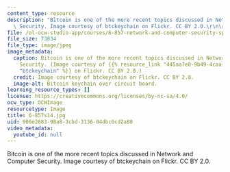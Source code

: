 ```yaml
---
content_type: resource
description: "Bitcoin is one of the more recent topics discussed in Network and Computer\
  \ Security. Image courtesy of btckeychain on Flickr. CC BY 2.0.\r\n\r\n"
file: /ol-ocw-studio-app/courses/6-857-network-and-computer-security-spring-2014/906e268398a83cbd313684dbc6cd2a80_6-857s14.jpg
file_size: 73834
file_type: image/jpeg
image_metadata:
  caption: Bitcoin is one of the more recent topics discussed in Network and Computer
    Security. (Image courtesy of {{% resource_link "445aa7e0-9b49-4caa-a029-bf5a24eff4ef"
    "btckeychain" %}} on Flickr. CC BY 2.0.)
  credit: Image courtesy of btckeychain on Flickr. CC BY 2.0.
  image-alt: Bitcoin keychain over circuit board.
learning_resource_types: []
license: https://creativecommons.org/licenses/by-nc-sa/4.0/
ocw_type: OCWImage
resourcetype: Image
title: 6-857s14.jpg
uid: 906e2683-98a8-3cbd-3136-84dbc6cd2a80
video_metadata:
  youtube_id: null
---
```

Bitcoin is one of the more recent topics discussed in Network and Computer Security. Image courtesy of btckeychain on Flickr. CC BY 2.0.

